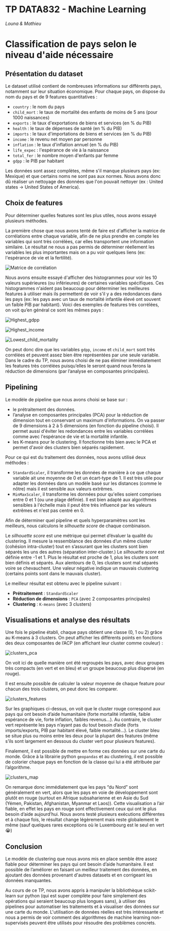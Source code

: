 # TP DATA832 - Machine Learning

*Louna & Mathieu*

# Classification de pays selon le niveau d'aide nécessaire

## Présentation du dataset

Le dataset utilisé contient de nombreuses informations sur différents pays, notamment sur leur situation économique. Pour chaque pays, on dispose du nom du pays et de 9 features quantitatives : 

- `country` : le nom du pays
- `child_mort` : le taux de mortalité des enfants de moins de 5 ans (pour 1000 naissances)
- `exports` : le taux d'exportations de biens et services (en % du PIB)
- `health` : le taux de dépenses de santé (en % du PIB)
- `imports` : le taux d'importations de biens et services (en % du PIB)
- `income` : le revenu net moyen par personne
- `inflation` : le taux d'inflation annuel (en % du PIB) 
- `life_expec` : l'espérance de vie à la naissance
- `total_fer` : le nombre moyen d'enfants par femme
- `gdpp` : le PIB par habitant

Les données sont assez complètes, même s'il manque plusieurs pays (ex: Mexique) et que certains noms ne sont pas aux normes. Nous avons donc dû réaliser un nettoyage des données que l'on pouvait nettoyer (ex : United states -> United States of America).

## Choix de features

Pour déterminer quelles features sont les plus utiles, nous avons essayé plusieurs méthodes.

La première chose que nous avons tenté de faire est d'afficher la matrice de corrélations entre chaque variable, afin de ne plus prendre en compte les variables qui sont très corrélées, car elles transportent une information similaire. Le résultat ne nous a pas permis de déterminer réellement les variables les plus importantes mais on a pu voir quelques liens (ex: l'espérance de vie et la fertilité).

![Matrice de corrélation](plot/corr_matrix.png)

Nous avons ensuite essayé d'afficher des histogrammes pour voir les 10 valeurs supérieures (ou inférieures) de certaines variables spécifiques. Ces histogrammes n'aident pas beaucoup pour déterminer les meilleures features à utiliser mais ils permettent de voir s'il y a des redondances dans les pays (ex: les pays avec un taux de mortalité infantile élevé ont souvent un faible PIB par habitant). Voici des exemples de features très corrélées, on voit qu’en général ce sont les mêmes pays : 

![Highest_gdpp](plot/highest_gdpp.png)

![Highest_income](plot/highest_income.png)

![Lowest_child_mortality](plot/lowest_child_mort.png)

On peut donc dire que les variables `gdpp`, `income` et `child_mort` sont très corrélées et peuvent assez bien être représentées par une seule variable. Dans le cadre du TP, nous avons choisi de ne pas éliminer immédiatement les features très corrélées puisqu’elles le seront quand nous ferons la réduction de dimensions (par l’analyse en composantes principales).

## Pipelining

Le modèle de pipeline que nous avons choisi se base sur :

- le prétraitement des données.
- l’analyse en composantes principales (PCA) pour la réduction de dimension tout en conservant un maximum d'informations. On va passer de 9 dimensions à 2 à 5 dimensions (en fonction du pipeline choisi). Il permet aussi d'éviter les redondances entre les variables corrélées comme avec l'espérance de vie et la mortalité infantile.
- les K-means pour le clustering. Il fonctionne très bien avec le PCA et permet d'avoir des clusters bien séparés rapidement.

Pour ce qui est du traitement des données, nous avons utilisé deux méthodes :

- `StandardScaler`, il transforme les données de manière à ce que chaque variable ait une moyenne de 0 et un écart-type de 1. Il est très utile pour adapter les données dans un modèle basé sur les distances (comme le nôtre) mais il est sensible aux valeurs extrêmes.
- `MinMaxScaler`, il transforme les données pour qu'elles soient comprises entre 0 et 1 (ou une plage définie). Il est bien adapté aux algorithmes sensibles à l'échelle mais il peut être très influencé par les valeurs extrêmes et n'est pas centré en 0.

Afin de déterminer quel pipeline et quels hyperparamètres sont les meilleurs, nous calculons le _silhouette score_ de chaque combinaison. 

Le _silhouette score_ est une métrique qui permet d’évaluer la qualité du clustering. Il mesure la ressemblance des données d’un même cluster (cohésion intra-cluster) tout en s’assurant que les clusters sont bien séparés les uns des autres (séparation inter-cluster.) Le _silhouette score_ est définie entre -1 et 1. Plus le résultat est proche de 1, plus les clusters sont bien définis et séparés. Aux alentours de 0, les clusters sont mal séparés voire se chevauchent. Une valeur négative indique un mauvais clustering (certains points sont dans le mauvais cluster). 

Le meilleur résultat est obtenu avec le pipeline suivant : 

- **Prétraitement** : `StandardScaler` 
- **Réduction de dimensions** : `PCA` (avec 2 composantes principales)
- **Clustering** : `K-means` (avec 3 clusters)

## Visualisations et analyse des résultats

Une fois le pipeline établi, chaque pays obtient une classe (0, 1 ou 2) grâce au K-means à 3 clusters. On peut afficher les différents points en fonctions des deux composantes de l’ACP (en affichant leur cluster comme couleur) : 

![clusters_pca](plot/clusters_pca.png) 

On voit ici de quelle manière ont été regroupés les pays, avec deux groupes très compacts (en vert et en bleu) et un groupe beaucoup plus dispersé (en rouge). 

Il est ensuite possible de calculer la valeur moyenne de chaque feature pour chacun des trois clusters, on peut donc les comparer. 

![clusters_features](plot/clusters_features.png)

Sur les graphiques ci-dessus, on voit que le cluster rouge correspond aux pays qui ont besoin d’aide humanitaire (forte mortalité infantile, faible espérance de vie, forte inflation, faibles revenus…). Au contraire, le cluster vert représente les pays n’ayant pas du tout besoin d’aide (forts imports/exports, PIB par habitant élevé, faible mortalité…). Le cluster bleu se situe plus ou moins entre les deux pour la plupart des features (même s’ils sont largement en dessous du cluster vert pour plusieurs features).

Finalement, il est possible de mettre en forme ces données sur une carte du monde. Grâce à la librairie python `geopandas` et au clustering, il est possible de colorier chaque pays en fonction de la classe qui lui a été attribuée par l’algorithme. 

![clusters_map](plot/clusters_map.png)

On remarque donc immédiatement que les pays “du Nord” sont généralement en vert, alors que les pays en voie de développement sont plutôt en rouge (surtout en Afrique subsaharienne et en Asie du Sud (Yémen, Pakistan, Afghanistan, Myanmar et Laos)). Cette visualisation a l’air fiable, en effet les pays en rouge sont effectivement ceux qui ont le plus besoin d’aide aujourd’hui. Nous avons testé plusieurs exécutions différentes et à chaque fois, le résultat change légèrement mais reste globalement le même (sauf quelques rares exceptions où le Luxembourg est le seul en vert 😭)

## Conclusion

Le modèle de clustering que nous avons mis en place semble être assez fiable pour déterminer les pays qui ont besoin d’aide humanitaire. Il est possible de l’améliorer en faisant un meilleur traitement des données, en ajoutant des données provenant d'autres datasets et en corrigeant les données manquantes. 

Au cours de ce TP, nous avons appris à manipuler la bibliothèque scikit-learn sur python (qui est super complète pour faire simplement des opérations qui seraient beaucoup plus longues sans), à utiliser des pipelines pour automatiser les traitements et à visualiser des données sur une carte du monde. L'utilisation de données réelles est très intéressante et nous a permis de voir comment des algorithmes de machine learning non-supervisés peuvent être utilisés pour résoudre des problèmes concrets.
